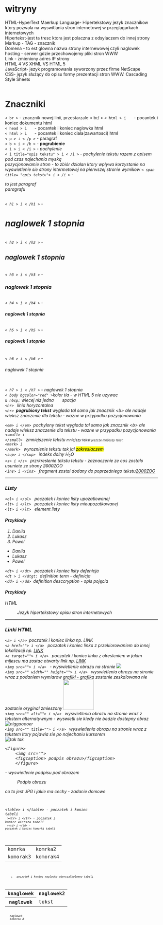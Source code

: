 # witryny
HTML-HyperText Maerkup Language- Hipertekstowy jezyk znacznikow ktory pozwala na wyswitlania stron internetowej w przeglagarkach internetowych <br>
Hipertekst-jest ta tresc ktora jest polaczna z odsylaczem do innej strony <br>
Markup - TAG - znacznik  <br>
Domena - to est glowna nazwa strony internewowej czyli naglowek <br>
hosting - serwer gdzie przechowojemy pliki stron WWW <br>
Link - zmieniony adres IP strony <br>
HTML 4 VS XHML VS HTML 5 <br>
JavaScript- jezyk programowania  syworzony przez firme NetScape <br>
CSS- język służący do opisu formy prezentacji stron WWW. Cascading Style Sheets <br>
<br>
<h1>Znaczniki</h1>
<code>< br ></code>  - znacznik nowej linii, przestarzale < br/ >
<code>< html > i </ html>  </code> - pocantek i koniec dokumentu html<br>
<code>< head > i  </ head> </code> - pocantek i koniec naglowka html<br>
<code>< html > i </ html> </ head> </code> - pocantek i koniec ciala(zawartosci) html<br>
<code>< p > i < /p ></code> - paragraf<br>
<code>< b > i < /b ></code> - <b>pogrubienie</b><br>
<code>< i > i < /i ></code> - <i>pochylenie</i><br>
<code>< i title="opis tekstu" > i < /i ></code> - <i title="opis tekstu">pochylenie tekstu razem z opisem pod czas najechania myską<i><br>
 pozycjonowamie stron - to zbiór dzialan ktory wplywa korzystanie na wyswietlenie sie strony intermetowej na pierwszej stronie wymikow 
<code>< span title= "opis tekstu"> i < /i ></code> - <p>to jest paragraf <span title="opis tekstu"tekst razem z opis podczas najechania myską<i><br>
  paragrafu</p><br>
  <code>< h1 > i < /h1 ></code> - <h1>naglowek 1 stopnia</h1><br>
  <code>< h2 > i < /h2 ></code> - <h2>naglowek 1 stopnia</h2><br>
  <code>< h3 > i < /h3 ></code> - <h3>naglowek 1 stopnia</h3><br>
  <code>< h4 > i < /h4 ></code> - <h4>naglowek 1 stopnia</h4><br>
  <code>< h5 > i < /h5 ></code> - <h5>naglowek 1 stopnia</h5><br>
  <code>< h6 > i < /h6 ></code> - <h6>naglowek 1 stopnia</h6><br>
  <code>< h7 > i < /h7 ></code> - <h7>naglowek 1 stopnia</h7><br>
   <code>< body bgcolor="red" ></code><body>kolor tla - w HTML 5 nie uzywac</body><br>
   <code>& nbsp;</code> wiecej niz jedna  &nbsp; &nbsp; &nbsp; spacja<br>
   <code>&lt;hr&gt; </code> linia horyzontalna<br>
   <code>&lt;hr&gt; </code><strong>pogrubiony tekst</strong> wyglada tal samo jak znacznik &lt;b&gt; ale nadaje wieksz znaczenie dla tekstu - wazne w przypadku pozycjonowania<br>
    
 <code>&lt;em&gt; i &lt;/em&gt; </code><em>pochylony tekst</em> wyglada tal samo jak znacznik &lt;b&gt; ale nadaje wieksz znaczenie dla tekstu - wazne w przypadku pozycjonowania<br>
 <code>&lt;small&gt; i &lt;/small&gt; </code> zmniejszenie tekstu <small> mniejszy tekst <small> jeszcze mnijeszy tekst</small></small><br>
 <code>&lt;mark&gt; i &lt;/mark&gt; </code> wyroznienie tekstu tak jal <mark>zakreslaczem</mark><br>
 <code>&lt;sup&gt; i &lt;/sup&gt; </code> indeks dolny H<sub>2</sub>O<br>
 <code>&lt;s&gt; i &lt;/s&gt; </code>  przrkreslenie tekstu tekstu - zaznaczenie ze cos zostalo usuniete ze strony <del>2000</del>ZOO<br>
 <code>&lt;ins&gt; i &lt;/ins&gt; </code> fragment zostal dodany do poprzedniego tekstu<ins>2000</nss>ZOO<br>
 <hr>
 <h3>Listy</h3>
 <code>&lt;ol&gt; i &lt;/ol&gt; </code> poczatek i koniec listy upozatlowanej<br>
 <code>&lt;lt&gt; i &lt;/lt&gt; </code> poczatek i koniec listy mieupozatkowanej<br>
  <code>&lt;lt&gt; i &lt;/lt&gt; </code> element listy<br>
  <h4>Przyklady</h4>
  <ol>
     <li>Danila</li>
     <li>Lukasz</li>
     <li>Pawel</li>
   </ol>
     <ul>
     <li>Danila</li>
     <li>Lukasz</li>
     <li>Pawel</li>
     </ul>
   <code>&lt;dt&gt; i &lt;/dt&gt; </code> poczatek i koniec listy defenicja<br>
   <code>&lt;dt &gt; i &lt;/dtgt; </code>definition term - definicja<br>
 <code>&lt;dd&gt; i &lt;/dd&gt; </code>definition desccryption - opis pojęcia<br>
     
<h4>Przyklady</h4>
<dl>
<dl>HTML</dl>
<dd>Jezyk hipertekstowy opisu stron internetowych</dd>
</dl>
<hr>
<h3>Linki HTML</h3>
<code>&lt;a&gt; i &lt;/a&gt; </code>poczatek i koniec linka np. <a>LINK</a><br>
<code>&lt;a href=""&gt; i &lt;/a&gt; </code> poczatek i koniec linka z przekiorowaniem do innej lokalizacji np. <a href="onet.pl">LINK</a><br>
<code>&lt;a target=""&gt; i &lt;/a&gt; </code> poczatek i koniec linka z olresleniem w jakim mijescu ma zostac otwarty link np. <a href="https://onet.pl" target="_blank">LINK</a><br>
<code>&lt;img src=""&gt; i &lt;/a&gt; </code>  - wyswietlenie obrazu na stronie <img src="https://th.bing.com/th/id/OIP.GmelYHI4XF38V-GdyLFkSwHaE4?w=256&h=180&c=7&r=0&o=5&pid=1.7"><br>
<code>&lt;img src="" width="" height=""&gt; i &lt;/a&gt; </code> wyswietlenia obrazu na stronie wraz z podaniem wymiarow grafiki - grafika zostanie zeskalowana nie zostanie oryginal zmieszony <img src= "https://th.bing.com/th/id/OIP.GmelYHI4XF38V-GdyLFkSwHaE4?w=256&h=180&c=7&r=0&o=5&pid=1.7" widht ="100" height="100"><br>
 <code>&lt;img src="" alt=""&gt; i &lt;/a&gt; </code>  wyswietlenia obrazu na stronie wraz z tekstem alternatywnym - wyswietli sie kiedy nie bedzie dostepny obraz <br><img src="https://th.bing.com/th/id/OIo=5&pid=1.7" alt="niggooooer"> <br>
 <code>&lt;img src="" title=""&gt; i &lt;/a&gt; </code> wyswietlenia obrazu na stronie wraz z tekstem ltory pojawia sie po najechaniu kursorem <br><img src= "https://th.bing.com/th/id/OIP.GmelYHI4XF38V-GdyLFkSwHaE4?w=256&h=180&c=7&r=0&o=5&pid=1.7"  title="tak tak"
 <code><pre>&lt;figure&gt;
    &lt;img src=""&gt; 
    &lt;figcaption&gt; podpis obrazu>/figcaption>
    &lt;/figure&gt;</pre></code> - wyswietlenie podpisu pod obrazem <br>
   <figure>
    <img src= "https://th.bing.com/th/id/OIP.GmelYHI4XF38V-GdyLFkSwHaE4?w=256&h=180&c=7&r=0&o=5&pid=1.7" title "tak tak">
    <figcaption>Podpis obrazu</figcaption>
   </figure>
   
   <p> co to jest JPG i jakie ma cechy - zadanie domowe</p> <br>
   
   <code>&lt;table&gt; i &lt;/table&gt; </table>- poczatek i koniec tabeli<br>
   <code>>&lt;tr&gt; i &lt;/tr&gt; </table>- poczatek i koniec wiersza tabeli<br>
   <code>>&lt;td&gt; i &lt;/td&gt; </table>- poczatek i koniec komorki tabeli<br>
   <table>
    <tr>
     <td>komrka</td>
     <td>komrka2</td>
    </tr>
    <tr>
     <td>komorak3</td>
     <td>komorak4</td>
    </tr>
   </table>
   <br>
   <code><th> i </th> </code> poczatek i koniec naglowka wiersza?kolomny tabeli<br>
    <table>
    <tr>
     <th scope="col">knaglowek</th>
     <th scope="col">naglowek2</th>
    </tr>
    <tr>
     <th scope="row">naglowek</th>
     <td>tekst</td>
    </tr>
   </table>
   <th scope="row">naglowek</th>
   <td>komorka 4</td>
   </tr>
   </table>
   <br>
